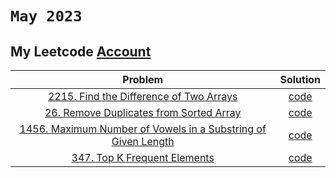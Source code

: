 # `May 2023`
## My Leetcode [Account](https://leetcode.com/Mohamed_AboElNasr/) 
|Problem                      | Solution|
| :-----------:               | :--------: |
|[2215. Find the Difference of Two Arrays](https://leetcode.com/problems/find-the-difference-of-two-arrays/)| [code](/source/_2215_Find%20the%20Difference%20of%20Two%20Arrays.js)|
|[26. Remove Duplicates from Sorted Array](https://leetcode.com/problems/remove-duplicates-from-sorted-array/description/)| [code](/source/_26_Remove%20Duplicates%20from%20Sorted%20Array.js)|
|[1456. Maximum Number of Vowels in a Substring of Given Length](https://leetcode.com/problems/maximum-number-of-vowels-in-a-substring-of-given-length/)| [code](/source/_1456_Maximum%20Number%20of%20Vowels%20in%20a%20Substring%20of%20Given%20Length.js)|
|[347. Top K Frequent Elements](https://leetcode.com/problems/top-k-frequent-elements/)| [code](/source/347.%20Top%20K%20Frequent%20Elements.js)|
